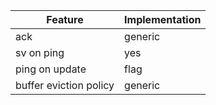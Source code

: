 | Feature | Implementation |
| --- | --- |
| ack | generic |
| sv on ping | yes |
| ping on update | flag |
| buffer eviction policy | generic |